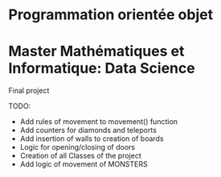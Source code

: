 # Programmation orientée objet 
# Master Mathématiques et Informatique: Data Science
Final project

TODO:

- Add rules of movement to movement() function
- Add counters for diamonds and teleports
- Add insertion of walls to creation of boards
- Logic for opening/closing of doors
- Creation of all Classes of the project
- Add logic of movement of MONSTERS
